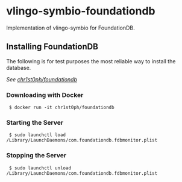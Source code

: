 # vlingo-symbio-foundationdb
 Implementation of vlingo-symbio for FoundationDB.

## Installing FoundationDB

The following is for test purposes the most reliable way to install the database.
 
 *See [chr1st0ph/foundationdb](https://hub.docker.com/r/chr1st0ph/foundationdb/)*
 
### Downloading with Docker
```
 $ docker run -it chr1st0ph/foundationdb
```

### Starting the Server
```
 $ sudo launchctl load /Library/LaunchDaemons/com.foundationdb.fdbmonitor.plist
```

### Stopping the Server
```
 $ sudo launchctl unload /Library/LaunchDaemons/com.foundationdb.fdbmonitor.plist
```
